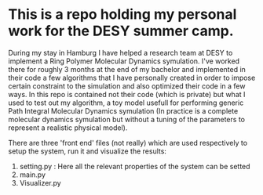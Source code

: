 # This is a repo holding my personal work for the DESY summer camp.

During my stay in Hamburg I have helped a research team at DESY to implement a Ring Polymer Molecular Dynamics symulation. I've worked there for roughly 3 months at the end of my bachelor and implemented in their code a few algorithms that I have personally created in order to impose certain constraint to the simulation and also optimized their code in a few ways. In this repo is contained not their code (which is private) but what I used to test out my algorithm, a toy model usefull for performing generic Path Integral Molecular Dynamics symulation (In practice is a complete molecular dynamics symulation but without a tuning of the parameters to represent a realistic physical model).

There are three 'front end' files (not really) which are used respectively to setup the system, run it and visualize the results:
1. setting.py : Here all the relevant properties of the system can be setted
2. main.py
3. Visualizer.py

